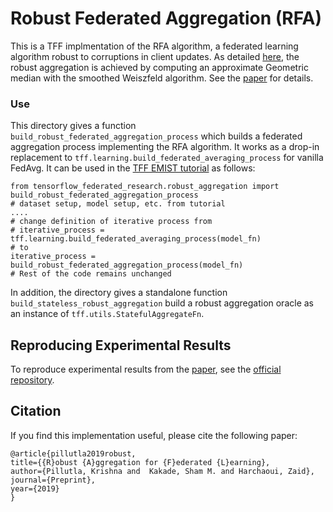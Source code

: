 # Robust Federated Aggregation (RFA)

This is a TFF implmentation of the RFA algorithm, a federated learning algorithm
robust to corruptions in client updates. As detailed
[here](https://krishnap25.github.io/papers/2019_rfa.pdf), the robust aggregation
is achieved by computing an approximate Geometric median with the smoothed
Weiszfeld algorithm. See the
[paper](https://krishnap25.github.io/papers/2019_rfa.pdf) for details.

### Use

This directory gives a function `build_robust_federated_aggregation_process`
which builds a federated aggregation process implementing the RFA algorithm. It
works as a drop-in replacement to
`tff.learning.build_federated_averaging_process` for vanilla FedAvg. It can be
used in the
[TFF EMIST tutorial](https://www.tensorflow.org/federated/tutorials/federated_learning_for_image_classification)
as follows:

```
from tensorflow_federated_research.robust_aggregation import build_robust_federated_aggregation_process
# dataset setup, model setup, etc. from tutorial
....
# change definition of iterative process from
# iterative_process = tff.learning.build_federated_averaging_process(model_fn)
# to
iterative_process = build_robust_federated_aggregation_process(model_fn)
# Rest of the code remains unchanged
```

In addition, the directory gives a standalone function
`build_stateless_robust_aggregation` build a robust aggregation oracle as an
instance of `tff.utils.StatefulAggregateFn`.

## Reproducing Experimental Results

To reproduce experimental results from the
[paper](https://krishnap25.github.io/papers/2019_rfa.pdf), see the
[official repository](https://github.com/krishnap25/RFA).

## Citation

If you find this implementation useful, please cite the following paper:

```
@article{pillutla2019robust,
title={{R}obust {A}ggregation for {F}ederated {L}earning},
author={Pillutla, Krishna and  Kakade, Sham M. and Harchaoui, Zaid},
journal={Preprint},
year={2019}
}
```
